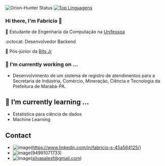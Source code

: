 ![Orion-Hunter Status](https://github-readme-stats.vercel.app/api?username=Orion-Hunter&show_icons=true)  [![Top Linguagens](https://github-readme-stats.vercel.app/api/top-langs/?username=Orion-Hunter&layout=compact)](https://github.com/anuraghazra/github-readme-stats)

### Hi there, I'm Fabrício 👋

:blue_book: Estudante de Engenharia da Computação na [Unifesspa](https://unifesspa.edu.br/)

:octocat: Desenvolvedor Backend

:office: Pós-júnior da [Bits Jr](https://www.bitsjr.com.br/)


### 🔭 I’m currently working on ...

 - Desenvolvimento de um sistema de registro de atendimentos para a Secretaria de Indústria, Comércio, Mineração, Ciência e Tecnologia da Prefeitura de Marabá-PA. 


## 🌱 I’m currently learning ...

  - Estatística para ciência de dados
  - Machine Learning
 

## Contact
 
  - ![image](https://img.shields.io/badge/LinkedIn-0077B5?style=for-the-badge&logo=linkedin&logoColor=white)(https://www.linkedin.com/in/fabricio-s-45a564125/)
  - ![image](https://img.shields.io/badge/Telegram-2CA5E0?style=for-the-badge&logo=telegram&logoColor=white)(94991071733)
  - ![image](https://img.shields.io/badge/Gmail-D14836?style=for-the-badge&logo=gmail&logoColor=white)(silvasalesf@gmail.com) 
 
 <!--

<> ## - 💬 Ask me about ...
  

<> Here are some ideas to get you started:

<> - 🔭 I’m currently working on ...
<> - 🌱 I’m currently learning ...
<> - 👯 I’m looking to collaborate on ...
<> - 🤔 I’m looking for help with ...
<> - 💬 Ask me about ...
<> - 📫 How to reach me: ...
<> - 😄 Pronouns: ...
<> - ⚡ Fun fact: ...
<> 
-->
